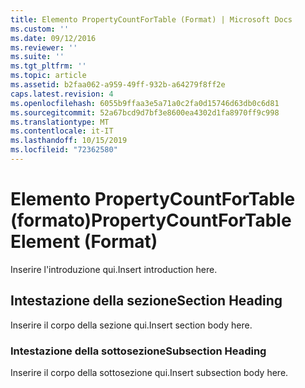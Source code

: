 ```yaml
---
title: Elemento PropertyCountForTable (Format) | Microsoft Docs
ms.custom: ''
ms.date: 09/12/2016
ms.reviewer: ''
ms.suite: ''
ms.tgt_pltfrm: ''
ms.topic: article
ms.assetid: b2faa062-a959-49ff-932b-a64279f8ff2e
caps.latest.revision: 4
ms.openlocfilehash: 6055b9ffaa3e5a71a0c2fa0d15746d63db0c6d81
ms.sourcegitcommit: 52a67bcd9d7bf3e8600ea4302d1fa8970ff9c998
ms.translationtype: MT
ms.contentlocale: it-IT
ms.lasthandoff: 10/15/2019
ms.locfileid: "72362580"
---
```

# <a name="propertycountfortable-element-format"></a><span data-ttu-id="6b908-102">Elemento PropertyCountForTable (formato)</span><span class="sxs-lookup"><span data-stu-id="6b908-102">PropertyCountForTable Element (Format)</span></span>

<span data-ttu-id="6b908-103">Inserire l'introduzione qui.</span><span class="sxs-lookup"><span data-stu-id="6b908-103">Insert introduction here.</span></span>

## <a name="section-heading"></a><span data-ttu-id="6b908-104">Intestazione della sezione</span><span class="sxs-lookup"><span data-stu-id="6b908-104">Section Heading</span></span>

<span data-ttu-id="6b908-105">Inserire il corpo della sezione qui.</span><span class="sxs-lookup"><span data-stu-id="6b908-105">Insert section body here.</span></span>

### <a name="subsection-heading"></a><span data-ttu-id="6b908-106">Intestazione della sottosezione</span><span class="sxs-lookup"><span data-stu-id="6b908-106">Subsection Heading</span></span>

<span data-ttu-id="6b908-107">Inserire il corpo della sottosezione qui.</span><span class="sxs-lookup"><span data-stu-id="6b908-107">Insert subsection body here.</span></span>
